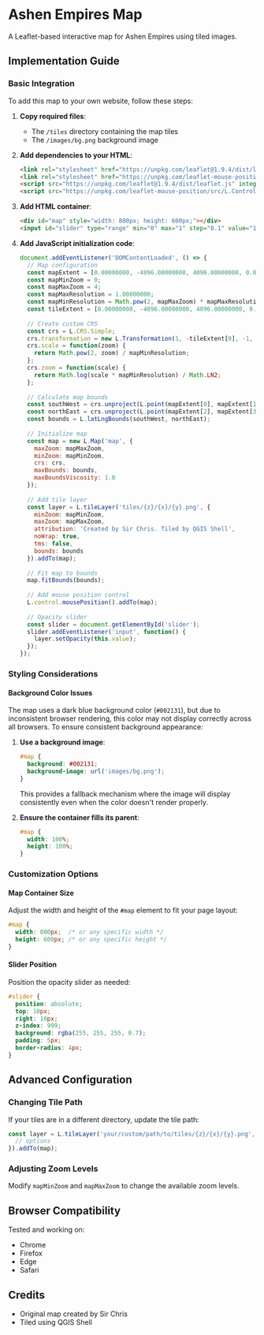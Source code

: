 # Ashen Empires Map

A Leaflet-based interactive map for Ashen Empires using tiled images.

## Implementation Guide

### Basic Integration

To add this map to your own website, follow these steps:

1. **Copy required files**:
   - The `/tiles` directory containing the map tiles
   - The `/images/bg.png` background image

2. **Add dependencies to your HTML**:
   ```html
   <link rel="stylesheet" href="https://unpkg.com/leaflet@1.9.4/dist/leaflet.css" integrity="sha256-p4NxAoJBhIIN+hmNHrzRCf9tD/miZyoHS5obTRR9BMY=" crossorigin="anonymous">
   <link rel="stylesheet" href="https://unpkg.com/leaflet-mouse-position/src/L.Control.MousePosition.css">
   <script src="https://unpkg.com/leaflet@1.9.4/dist/leaflet.js" integrity="sha256-20nQCchB9co0qIjJZRGuk2/Z9VM+kNiyxNV1lvTlZBo=" crossorigin="anonymous"></script>
   <script src="https://unpkg.com/leaflet-mouse-position/src/L.Control.MousePosition.js"></script>
   ```

3. **Add HTML container**:
   ```html
   <div id="map" style="width: 800px; height: 600px;"></div>
   <input id="slider" type="range" min="0" max="1" step="0.1" value="1">
   ```

4. **Add JavaScript initialization code**:
   ```javascript
   document.addEventListener('DOMContentLoaded', () => {
     // Map configuration
     const mapExtent = [0.00000000, -4096.00000000, 4096.00000000, 0.00000000];
     const mapMinZoom = 0;
     const mapMaxZoom = 4;
     const mapMaxResolution = 1.00000000;
     const mapMinResolution = Math.pow(2, mapMaxZoom) * mapMaxResolution;
     const tileExtent = [0.00000000, -4096.00000000, 4096.00000000, 0.00000000];
     
     // Create custom CRS
     const crs = L.CRS.Simple;
     crs.transformation = new L.Transformation(1, -tileExtent[0], -1, tileExtent[3]);
     crs.scale = function(zoom) {
       return Math.pow(2, zoom) / mapMinResolution;
     };
     crs.zoom = function(scale) {
       return Math.log(scale * mapMinResolution) / Math.LN2;
     };
     
     // Calculate map bounds
     const southWest = crs.unproject(L.point(mapExtent[0], mapExtent[1]));
     const northEast = crs.unproject(L.point(mapExtent[2], mapExtent[3]));
     const bounds = L.latLngBounds(southWest, northEast);
     
     // Initialize map
     const map = new L.Map('map', {
       maxZoom: mapMaxZoom,
       minZoom: mapMinZoom,
       crs: crs,
       maxBounds: bounds,
       maxBoundsViscosity: 1.0
     });
     
     // Add tile layer
     const layer = L.tileLayer('tiles/{z}/{x}/{y}.png', {
       minZoom: mapMinZoom,
       maxZoom: mapMaxZoom,
       attribution: 'Created by Sir Chris. Tiled by QGIS Shell',
       noWrap: true,
       tms: false,
       bounds: bounds
     }).addTo(map);
     
     // Fit map to bounds
     map.fitBounds(bounds);
     
     // Add mouse position control
     L.control.mousePosition().addTo(map);
     
     // Opacity slider
     const slider = document.getElementById('slider');
     slider.addEventListener('input', function() {
       layer.setOpacity(this.value);
     });
   });
   ```

### Styling Considerations

#### Background Color Issues

The map uses a dark blue background color (`#002131`), but due to inconsistent browser rendering, this color may not display correctly across all browsers. To ensure consistent background appearance:

1. **Use a background image**:
   ```css
   #map {
     background: #002131; 
     background-image: url('images/bg.png');
   }
   ```
   
   This provides a fallback mechanism where the image will display consistently even when the color doesn't render properly.

2. **Ensure the container fills its parent**:
   ```css
   #map { 
     width: 100%; 
     height: 100%; 
   }
   ```

### Customization Options

#### Map Container Size

Adjust the width and height of the `#map` element to fit your page layout:

```css
#map {
  width: 800px;  /* or any specific width */
  height: 600px; /* or any specific height */
}
```

#### Slider Position

Position the opacity slider as needed:

```css
#slider {
  position: absolute;
  top: 10px;
  right: 10px;
  z-index: 999;
  background: rgba(255, 255, 255, 0.7);
  padding: 5px;
  border-radius: 4px;
}
```

## Advanced Configuration

### Changing Tile Path

If your tiles are in a different directory, update the tile path:

```javascript
const layer = L.tileLayer('your/custom/path/to/tiles/{z}/{x}/{y}.png', {
  // options
}).addTo(map);
```

### Adjusting Zoom Levels

Modify `mapMinZoom` and `mapMaxZoom` to change the available zoom levels.

## Browser Compatibility

Tested and working on:
- Chrome
- Firefox
- Edge
- Safari

## Credits

- Original map created by Sir Chris
- Tiled using QGIS Shell
